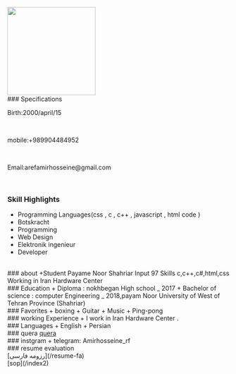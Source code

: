 <br>
<img src="http://s16.picofile.com/file/8413033750/%D8%B9%DA%A9%D8%B3.jpg" width="200" height="200">
<br>
### Specifications

<br>
<p>
  Birth:2000/april/15
  </p>
  <br>
  <p>
  mobile:+989904484952
  </p>
  <br>
  <p>
  Email:arefamirhosseine@gmail.com
  </p>
  <br>


### Skill Highlights
+ Programming Languages(css , c , c++ , javascript , html code  )
+ Botskracht
+ Programming
+ Web Design
+ Elektronik ingenieur
+ Developer
<br>
### about
+Student Payame Noor Shahriar Input 97 Skills c,c++,c#,html,css Working in Iran Hardware Center
<br>
### Education
+ Diploma : nokhbegan High school
_ 2017
+ Bachelor of science : computer Engineering
_ 2018,payam Noor University of West of Tehran Province (Shahriar)
<br>
### Favorites
+ boxing
+ Guitar
+ Music
+ Ping-pong
<br>
### working Experience
+ I work in Iran Hardware Center .
<br>
### Languages
+ English
+ Persian
<br>
### quera
<a href="https://quera.ir/profile/amir054">quera</a>
<br>
### instgram
+ telegram: Amirhosseine_rf
<br>
### resume evaluation
<br>
[رزومه فارسی](/resume-fa)
<br>
[sop](/index2)
